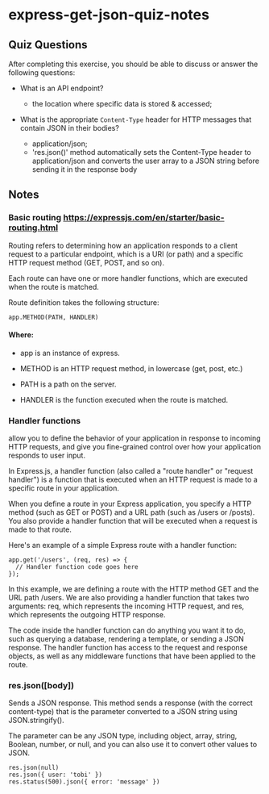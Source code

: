 # express-get-json-quiz-notes

## Quiz Questions

After completing this exercise, you should be able to discuss or answer the following questions:

- What is an API endpoint?

  - the location where specific data is stored & accessed;

- What is the appropriate `Content-Type` header for HTTP messages that contain JSON in their bodies?

  - application/json;
  - 'res.json()' method automatically sets the Content-Type header to application/json and converts the user array to a JSON string before sending it in the response body

## Notes

### Basic routing https://expressjs.com/en/starter/basic-routing.html

Routing refers to determining how an application responds to a client request to a particular endpoint, which is a URI (or path) and a specific HTTP request method (GET, POST, and so on).

Each route can have one or more handler functions, which are executed when the route is matched.

Route definition takes the following structure:

```
app.METHOD(PATH, HANDLER)
```

#### Where:

- app is an instance of express.

- METHOD is an HTTP request method, in lowercase (get, post, etc.)

- PATH is a path on the server.

- HANDLER is the function executed when the route is matched.

### Handler functions

allow you to define the behavior of your application in response to incoming HTTP requests, and give you fine-grained control over how your application responds to user input.

In Express.js, a handler function (also called a "route handler" or "request handler") is a function that is executed when an HTTP request is made to a specific route in your application.

When you define a route in your Express application, you specify a HTTP method (such as GET or POST) and a URL path (such as /users or /posts). You also provide a handler function that will be executed when a request is made to that route.

Here's an example of a simple Express route with a handler function:

```
app.get('/users', (req, res) => {
  // Handler function code goes here
});
```

In this example, we are defining a route with the HTTP method GET and the URL path /users. We are also providing a handler function that takes two arguments: req, which represents the incoming HTTP request, and res, which represents the outgoing HTTP response.

The code inside the handler function can do anything you want it to do, such as querying a database, rendering a template, or sending a JSON response. The handler function has access to the request and response objects, as well as any middleware functions that have been applied to the route.

### res.json([body])

Sends a JSON response. This method sends a response (with the correct content-type) that is the parameter converted to a JSON string using JSON.stringify().

The parameter can be any JSON type, including object, array, string, Boolean, number, or null, and you can also use it to convert other values to JSON.

```
res.json(null)
res.json({ user: 'tobi' })
res.status(500).json({ error: 'message' })
```
